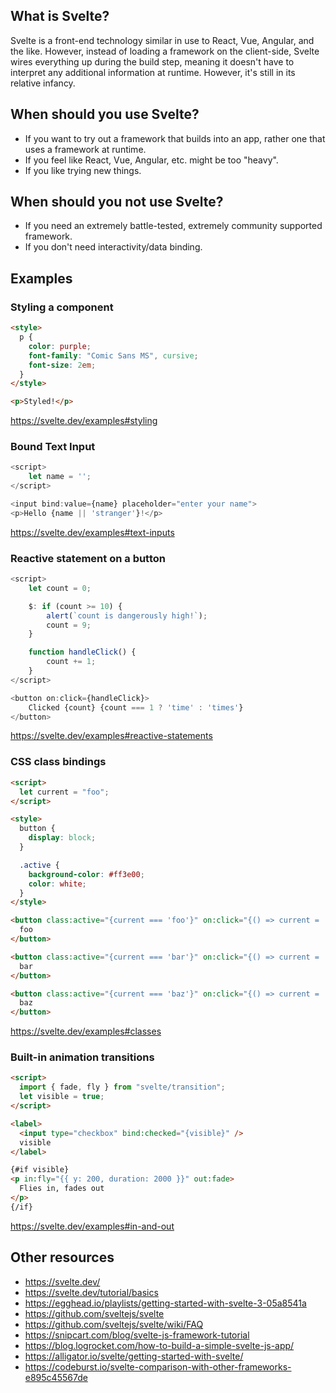 ## What is Svelte? 
Svelte is a front-end technology similar in use to React, Vue, Angular, and the like. However, instead of loading a framework on the client-side, Svelte wires everything up during the build step, meaning it doesn't have to interpret any additional information at runtime. However, it's still in its relative infancy.

## When should you use Svelte?

- If you want to try out a framework that builds into an app, rather one that uses a framework at runtime.
- If you feel like React, Vue, Angular, etc. might be too "heavy".
- If you like trying new things.

## When should you not use Svelte?

- If you need an extremely battle-tested, extremely community supported framework.
- If you don't need interactivity/data binding.

## Examples
### Styling a component

```html
<style>
  p {
    color: purple;
    font-family: "Comic Sans MS", cursive;
    font-size: 2em;
  }
</style>

<p>Styled!</p>
```

https://svelte.dev/examples#styling

### Bound Text Input

```js
<script>
    let name = '';
</script>

<input bind:value={name} placeholder="enter your name">
<p>Hello {name || 'stranger'}!</p>
```

https://svelte.dev/examples#text-inputs

### Reactive statement on a button

```js
<script>
    let count = 0;

    $: if (count >= 10) {
        alert(`count is dangerously high!`);
        count = 9;
    }

    function handleClick() {
        count += 1;
    }
</script>

<button on:click={handleClick}>
    Clicked {count} {count === 1 ? 'time' : 'times'}
</button>
```

https://svelte.dev/examples#reactive-statements

### CSS class bindings

```html
<script>
  let current = "foo";
</script>

<style>
  button {
    display: block;
  }

  .active {
    background-color: #ff3e00;
    color: white;
  }
</style>

<button class:active="{current === 'foo'}" on:click="{() => current = 'foo'}">
  foo
</button>

<button class:active="{current === 'bar'}" on:click="{() => current = 'bar'}">
  bar
</button>

<button class:active="{current === 'baz'}" on:click="{() => current = 'baz'}">
  baz
</button>
```

https://svelte.dev/examples#classes

### Built-in animation transitions

```html
<script>
  import { fade, fly } from "svelte/transition";
  let visible = true;
</script>

<label>
  <input type="checkbox" bind:checked="{visible}" />
  visible
</label>

{#if visible}
<p in:fly="{{ y: 200, duration: 2000 }}" out:fade>
  Flies in, fades out
</p>
{/if}
```

https://svelte.dev/examples#in-and-out

## Other resources

- https://svelte.dev/
- https://svelte.dev/tutorial/basics
- https://egghead.io/playlists/getting-started-with-svelte-3-05a8541a
- https://github.com/sveltejs/svelte
- https://github.com/sveltejs/svelte/wiki/FAQ
- https://snipcart.com/blog/svelte-js-framework-tutorial
- https://blog.logrocket.com/how-to-build-a-simple-svelte-js-app/
- https://alligator.io/svelte/getting-started-with-svelte/
- https://codeburst.io/svelte-comparison-with-other-frameworks-e895c45567de
